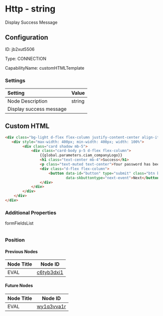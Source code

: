# Http - string 
Display Success Message
## Configuration
ID:  jb2xut5506

Type: CONNECTION 

CapabilityName: customHTMLTemplate

### Settings
| Setting | Value  |
| :------------------------ | ---------------------------------------- |
| Node Description | string 
Display success message | 


## Custom HTML
```html 
<div class="bg-light d-flex flex-column justify-content-center align-items-center position-absolute top-0 start-0 bottom-0 end-0 overflow-auto">
   <div style="max-width: 400px; min-width: 400px; width: 100%">
        <div class="card shadow mb-5">
            <div class="card-body p-5 d-flex flex-column">
                {{global.parameters.ciam_companyLogo}}
                <h1 class="text-center mb-4">Success</h1>
                <p class="text-muted text-center">Your password has been updated.</p>
                <div class="d-flex flex-column">
                    <button data-id="button" type="submit" class="btn btn-primary mb-3" data-skcomponent="skbutton"
                            data-skbuttontype="next-event">Next</button>
                </div>
            </div>
        </div>
    </div>
</div>
```



### Additional Properties
formFieldsList
```
```





### Position

#### Previous Nodes
| Node Title | Node ID |
| :------------- | ------------ |
| EVAL | [c6tyb3dxi1](./c6tyb3dxi1.md) | 
 
 #### Future Nodes
| Node Title | Node ID |
| :------------- | ------------ |
| EVAL |[wy1q3vva1r](./wy1q3vva1r.md) | 